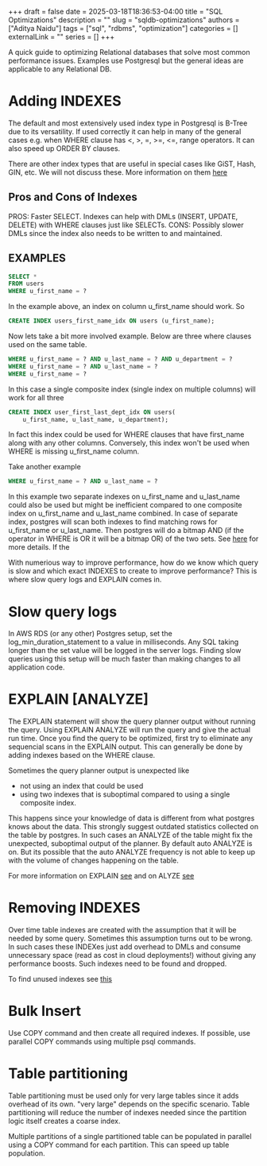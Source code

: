 +++ 
draft = false
date = 2025-03-18T18:36:53-04:00
title = "SQL Optimizations"
description = ""
slug = "sqldb-optimizations"
authors = ["Aditya Naidu"]
tags = ["sql", "rdbms", "optimization"]
categories = []
externalLink = ""
series = []
+++

A quick guide to optimizing Relational databases that solve most common performance issues. Examples use Postgresql but the general ideas are applicable to any Relational DB.


# Adding INDEXES

The default and most extensively used index type in Postgresql is B-Tree due to its versatility. If used correctly it can help in many of the general cases e.g. when WHERE clause has <, >, =, >=, <=, range operators. It can also speed up ORDER BY clauses.

There are other index types that are useful in special cases like GiST, Hash,
GIN, etc. We will not discuss these. More information on them [here](https://www.postgresql.org/docs/current/indexes-types.html)

## Pros and Cons of Indexes
PROS: Faster SELECT. Indexes can help with DMLs (INSERT, UPDATE, DELETE) with WHERE clauses just like SELECTs.
CONS: Possibly slower DMLs since the index also needs to be written to and maintained.

## EXAMPLES

```sql
SELECT *
FROM users
WHERE u_first_name = ?
```
In the example above, an index on column u_first_name should work. So

```sql
CREATE INDEX users_first_name_idx ON users (u_first_name);
```

Now lets take a bit more involved example. Below are three where clauses used on
the same table.
```sql
WHERE u_first_name = ? AND u_last_name = ? AND u_department = ?
WHERE u_first_name = ? AND u_last_name = ?
WHERE u_first_name = ?
```
In this case a single composite index (single index on multiple columns) will work for all three
```sql
CREATE INDEX user_first_last_dept_idx ON users(
    u_first_name, u_last_name, u_department);
```
In fact this index could be used for WHERE clauses that have first_name along with any other columns. Conversely, this index won't be used when WHERE is missing u_first_name column.

Take another example
```sql
WHERE u_first_name = ? AND u_last_name = ?
```

In this example two separate indexes on u_first_name and u_last_name could also
be used but might be inefficient compared to one composite index on u_first_name
and u_last_name combined. In case of separate index, postgres will scan both
indexes to find matching rows for u_first_name or u_last_name. Then postgres will
do a bitmap AND (if the operator in WHERE is OR it will be a bitmap OR) of the two sets. See [here](https://www.postgresql.org/docs/17/indexes-bitmap-scans.html) for more details. If the 

With numerious way to improve performance, how do we know which query is slow
and which exact INDEXES to create to improve performance? This is where slow query logs and EXPLAIN comes in.


# Slow query logs
In AWS RDS (or any other) Postgres setup, set the log_min_duration_statement to a value in milliseconds. Any SQL taking longer than the set value will be logged in the server logs. Finding slow queries using this setup will be much faster than making changes to all application code.


# EXPLAIN [ANALYZE]

The EXPLAIN statement will show the query planner output without running the query. Using EXPLAIN ANALYZE will run the query and give the actual run time. Once you find the query to be optimized, first try to eliminate any sequencial scans in the EXPLAIN output. This can generally be done by adding indexes based on the WHERE clause.

Sometimes the query planner output is unexpected like
* not using an index that could be used
* using two indexes that is suboptimal compared to using a single composite index.

This happens since your knowledge of data is different from what postgres knows about the data. This strongly suggest outdated statistics collected on the table by postgres. In such cases an ANALYZE of the table might fix the unexpected, suboptimal output of the planner. By default auto ANALYZE is on. But its possible that the auto ANALYZE frequency is not able to keep up with the volume of changes happening on the table.

For more information on EXPLAIN [see](https://www.postgresql.org/docs/current/sql-explain.html) and on ALYZE [see](https://www.postgresql.org/docs/current/sql-analyze.html)

# Removing INDEXES
Over time table indexes are created with the assumption that it will be needed by some query. Sometimes this assumption turns out to be wrong. In such cases these INDEXes just add overhead to DMLs and consume unnecessary space (read as cost in cloud deployments!) without giving any performance boosts. Such indexes need to be found and dropped.

To find unused indexes see [this](https://dmitry-naumenko.medium.com/how-to-define-unused-indexes-in-postgresql-471da6f6f33f)


# Bulk Insert

Use COPY command and then create all required indexes. If possible, use parallel COPY commands using multiple psql commands.

# Table partitioning

Table partitioning must be used only for very large tables since it adds overhead of its own. "very large" depends on the specific scenario. Table partitioning will reduce the number of indexes needed since the partition logic itself creates a coarse index.

Multiple partitions of a single partitioned table can be populated in parallel using a COPY command for each partition. This can speed up table population.
